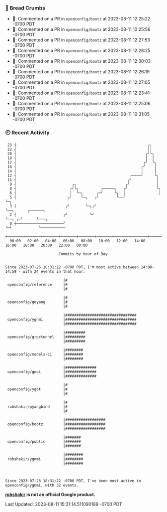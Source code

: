 ### 🍞 Bread Crumbs

 * 💬: Commented on a PR in  `openconfig/bootz` at 2023-08-11 12:25:22 -0700 PDT
 * 💬: Commented on a PR in  `openconfig/bootz` at 2023-08-11 10:25:56 -0700 PDT
 * 💬: Commented on a PR in  `openconfig/bootz` at 2023-08-11 12:27:53 -0700 PDT
 * 💬: Commented on a PR in  `openconfig/bootz` at 2023-08-11 12:28:25 -0700 PDT
 * 💬: Commented on a PR in  `openconfig/bootz` at 2023-08-11 12:30:03 -0700 PDT
 * 💬: Commented on a PR in  `openconfig/bootz` at 2023-08-11 12:26:19 -0700 PDT
 * 💬: Commented on a PR in  `openconfig/bootz` at 2023-08-11 12:27:05 -0700 PDT
 * 💬: Commented on a PR in  `openconfig/bootz` at 2023-08-11 12:23:41 -0700 PDT
 * 💬: Commented on a PR in  `openconfig/bootz` at 2023-08-11 12:25:06 -0700 PDT
 * 💬: Commented on a PR in  `openconfig/bootz` at 2023-08-11 10:31:05 -0700 PDT

### 🕘 Recent Activity
```
 23 ┼                                                           ╭╮
 22 ┤                                                           ││
 20 ┤                                                          ╭╯╰╮
 19 ┤                                                          │  │
 17 ┤                                                         ╭╯  ╰╮
 16 ┤                                                        ╭╯    │
 14 ┤                                                        │     │
 12 ┤                                                   ╭────╯     ╰╮
 11 ┤                                                  ╭╯           │
  9 ┤                         ╭╮                      ╭╯            │
  8 ┤                        ╭╯╰╮          ╭─────╮   ╭╯             ╰╮
  6 ┤                        │  ╰─╮      ╭─╯     ╰╮  │               │
  5 ┤                       ╭╯    ╰─╮   ╭╯        ╰──╯               ╰─╮
  3 ┤                      ╭╯       ╰─╮╭╯                              ╰──╮      ╭──────╮
  2 ┤                     ╭╯          ╰╯                                  ╰──╮ ╭─╯      ╰───╮
  0 ┼─────────────────────╯                                                  ╰─╯            ╰───────────
    +───────+───────+───────+───────+───────+───────+───────+───────+───────+───────+───────+───────+────
  00:00   02:00   04:00   06:00   08:00   10:00   12:00   14:00   16:00   18:00   20:00   22:00   00:00   

						Commits by Hour of Day


Since 2023-07-26 18:31:22 -0700 PDT, I'm most active between 14:00-14:59 - with 24 events in that hour.

```



```
                          |#
 openconfig/reference     |#
                          |#

                          |#
 openconfig/goyang        |#
                          |#

                          |################################
 openconfig/ygnmi         |################################
                          |################################

                          |#########
 openconfig/grpctunnel    |#########
                          |#########

                          |########
 openconfig/models-ci     |########
                          |########

                          |##############
 openconfig/gnoi          |##############
                          |##############

                          |#
 openconfig/ygot          |#
                          |#

                          |#
 robshakir/pyangbind      |#
                          |#

                          |##################
 openconfig/bootz         |##################
                          |##################

                          |#######
 openconfig/public        |#######
                          |#######

                          |########
 robshakir/ygnmi          |########
                          |########



Since 2023-07-26 18:31:22 -0700 PDT, I've been most active in openconfig/ygnmi, with 32 events.

```
**[robshakir](mailto:robjs@google.com) is not an official Google product.**  


Last Updated: 2023-08-11 15:31:14.511090189 -0700 PDT
